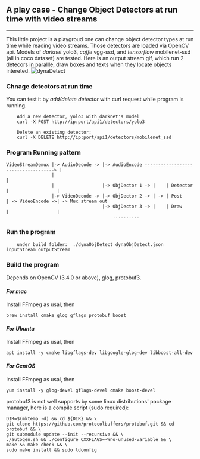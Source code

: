 ##  A play case - Change Object Detectors at run time with video streams
---------

This little project is a playgroud one can change object detector types at run time while reading video streams. Those detectors are loaded via OpenCV api. Models of *darknet* yolo3, *caffe* vgg-ssd, and *tensorflow* mobilenet-ssd (all in coco dataset) are tested. Here is an output stream gif, which run 2 detecors in parallle, draw boxes and texts when they locate objects intereted.
![dynaDetect](../../asset/dynaDetect.gif)

### Chnage detectors at run time

You can test it by *add/delete detector* with curl request while program is running.

``` shell
    Add a new detector, yolo3 with darknet's model
    curl -X POST http://ip:port/api1/detectors/yolo3
    
    Delete an existing detector:
    curl -X DELETE http://ip:port/api1/detectors/mobilenet_ssd
```

### Program Running pattern

```
VideoStreamDemux |-> AudioDecode -> |-> AudioEncode ------------------------------------> |
                 |                                                                        |
                 |                  |-> ObjDector 1 -> |    | Detector |                  |
                 |-> VideoDecode -> |-> ObjDector 2 -> | -> | Post     | -> VideoEncode ->| -> Mux stream out
                                    |-> ObjDector 3 -> |    | Draw     |                  |
                                        ..........
```

### Run the program

``` 
    under build folder:  ./dynaObjDetect dynaObjDetect.json inputStream outputStream
```

### Build the program

Depends on OpenCV (3.4.0 or above), glog, protobuf3.

#### *For mac*
Install FFmpeg as usal, then
``` shell
brew install cmake glog gflags protobuf boost 
```

#### *For Ubuntu*
Install FFmpeg as usal, then  
```
apt install -y cmake libgflags-dev libgoogle-glog-dev libboost-all-dev
```

#### *For CentOS*
Install FFmpeg as usal, then  
``` shell
yum install -y glog-devel gflags-devel cmake boost-devel
```

protobuf3 is not well supports by some linux distributions' package manager, here is a compile script (sudo required):
```
DIR=$(mktemp -d) && cd ${DIR} && \
git clone https://github.com/protocolbuffers/protobuf.git && cd protobuf && \
git submodule update --init --recursive && \
./autogen.sh && ./configure CXXFLAGS=-Wno-unused-variable && \
make && make check && \
sudo make install && sudo ldconfig
```
